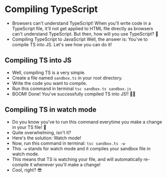# Compiling TypeScript

- Browsers can't understand TypeScript!
  When you'll write code in a TypeScript file, it'll not get applied to HTML file directly as browsers can't understand TypeScript.
  But then, how will you use TypeScript? 🤔
- Compiling TypeScript to JavaScript
  Well, the answer is: You've to compile TS into JS. Let's see how you can do it!

## Compiling TS into JS

- Well, compiling TS is a very simple.
- Create a file named `sandbox.ts` in your root directory.
- Write the code you want to compile.
- Run this command in terminal `tsc sandbox.ts sandbox.js`
- BOOM! Done! You've successfully compiled TS into JS!! 🎊🎊

## Compiling TS in watch mode

- Do you know you've to run this command everytime you make a change in your TS file! 🤯
- Quite overwhelming, isn't it?
- Here's the solution: Watch mode!
- Now, run this command in terminal: `tsc sandbox.ts -w`
- This `-w` stands for watch mode and it compiles your sandbox file in watch mode.
- This means that TS is watching your file, and will automatically re-compile it whenever you'll make a change!
- Cool, right? 😎
